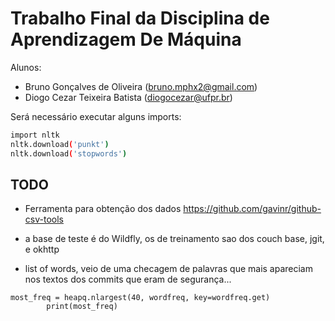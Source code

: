 # Trabalho Final da Disciplina de Aprendizagem De Máquina

Alunos:

- Bruno Gonçalves de Oliveira (bruno.mphx2@gmail.com)
- Diogo Cezar Teixeira Batista (diogocezar@ufpr.br)

Será necessário executar alguns imports:

```bash
import nltk
nltk.download('punkt')
nltk.download('stopwords')
```

## TODO

- Ferramenta para obtenção dos dados https://github.com/gavinr/github-csv-tools

- a base de teste é do Wildfly, os de treinamento sao dos couch base, jgit, e okhttp

- list of words, veio de uma checagem de palavras que mais apareciam nos textos dos commits que eram de segurança...

```
most_freq = heapq.nlargest(40, wordfreq, key=wordfreq.get)
		print(most_freq)
```
